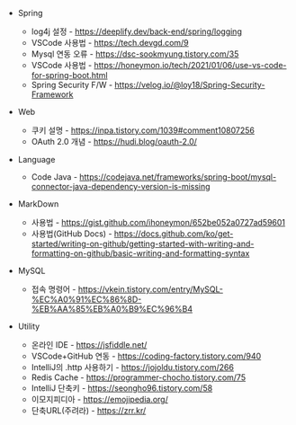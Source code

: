 * Spring
  * log4j 설정 - https://deeplify.dev/back-end/spring/logging
  * VSCode 사용법 - https://tech.devgd.com/9
  * Mysql 연동 오류 - https://dsc-sookmyung.tistory.com/35
  * VSCode 사용법 - https://honeymon.io/tech/2021/01/06/use-vs-code-for-spring-boot.html
  * Spring Security F/W - https://velog.io/@loy18/Spring-Security-Framework
 
* Web
  * 쿠키 설명 - https://inpa.tistory.com/1039#comment10807256
  * OAuth 2.0 개념 - https://hudi.blog/oauth-2.0/
 
* Language
  * Code Java - https://codejava.net/frameworks/spring-boot/mysql-connector-java-dependency-version-is-missing
 
* MarkDown
  * 사용법 - https://gist.github.com/ihoneymon/652be052a0727ad59601
  * 사용법(GitHub Docs) - https://docs.github.com/ko/get-started/writing-on-github/getting-started-with-writing-and-formatting-on-github/basic-writing-and-formatting-syntax
 
* MySQL
  * 접속 명령어 - https://vkein.tistory.com/entry/MySQL-%EC%A0%91%EC%86%8D-%EB%AA%85%EB%A0%B9%EC%96%B4
 
* Utility
  * 온라인 IDE - https://jsfiddle.net/
  * VSCode+GitHub 연동 - https://coding-factory.tistory.com/940
  * IntelliJ의 .http 사용하기 - https://jojoldu.tistory.com/266
  * Redis Cache - https://programmer-chocho.tistory.com/75
  * IntelliJ 단축키 - https://seongho96.tistory.com/58
  * 이모지피디아 - https://emojipedia.org/
  * 단축URL(주려라) - https://zrr.kr/
 
